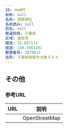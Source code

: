 ```yaml
---
ID: HnWMT
総称: null
名称: 須賀神社
名称読み: null
別名: null
都道府県: 千葉県
区域: 香取市
緯度: 35.887174
経度: 140.5683202
郵便番号: 2870013
住所: 千葉県香取市大倉５８４
---
```


## その他

### 参考URL

| URL | 説明          |
| --- | ------------- |
|     | OpenStreetMap |
